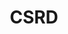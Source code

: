 ---
type: "module"
title: "CSRD"
description: "Understand the Corporate Sustainability Reporting Directive (CSRD) and its implications for cloud computing."
weight: 3
tags: [sustainability, cloud]
level: "beginner"
categories: "compliance"
---